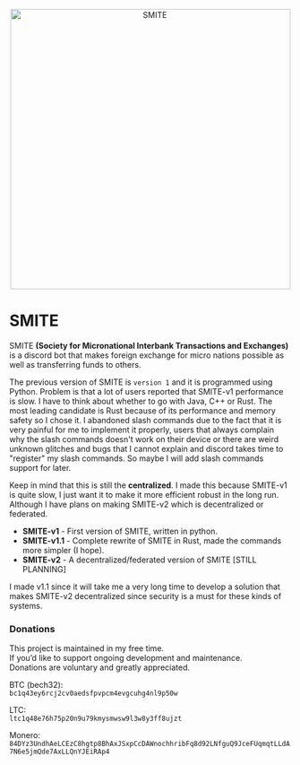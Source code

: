 <p align="center">
  <img width="500" height="500" alt="SMITE" src="https://github.com/user-attachments/assets/c0c3be07-95a2-4fdb-bce2-d3da719a96d5" />
</p>

# SMITE

SMITE **(Society for Micronational Interbank Transactions and Exchanges)** is a discord bot that makes foreign exchange for micro nations possible as well as transferring funds to others. 


The previous version of SMITE is `version 1` and it is programmed using Python. Problem is that a lot of users reported that SMITE-v1 performance is slow. 
I have to think about whether to go with Java, C++ or Rust. The most leading candidate is Rust because of its performance and memory safety so I chose it.
I abandoned slash commands due to the fact that it is very painful for me to implement it properly, users that always complain why the slash commands
doesn't work on their device or there are weird unknown glitches and bugs that I cannot explain and discord takes time to "register" my slash commands.
So maybe I will add slash commands support for later.

Keep in mind that this is still the **centralized**. I made this because SMITE-v1 is quite slow, I just want it to make it more efficient robust in the long run.
Although I have plans on making SMITE-v2 which is decentralized or federated.

- **SMITE-v1** - First version of SMITE, written in python.
- **SMITE-v1.1** - Complete rewrite of SMITE in Rust, made the commands more simpler (I hope).
- **SMITE-v2** - A decentralized/federated version of SMITE [STILL PLANNING]

I made v1.1 since it will take me a very long time to develop a solution that makes SMITE-v2 decentralized since security is a must for these kinds of systems.


### Donations
This project is maintained in my free time. <br>
If you’d like to support ongoing development and maintenance. <br>
Donations are voluntary and greatly appreciated. <br>

BTC (bech32): <br>
`bc1q43ey6rcj2cv0aedsfpvpcm4evgcuhg4nl9p50w`

LTC: <br>
`ltc1q48e76h75p20n9u79kmysmwsw9l3w8y3ff8ujzt`

Monero: <br>
`84DYz3UndhAeLCEzC8hgtp8BhAxJSxpCcDAWnochhribFq8d92LNfguQ9JceFUqmqtLLdA7N6e5jmQde7AxLLQnYJEiRAp4`

